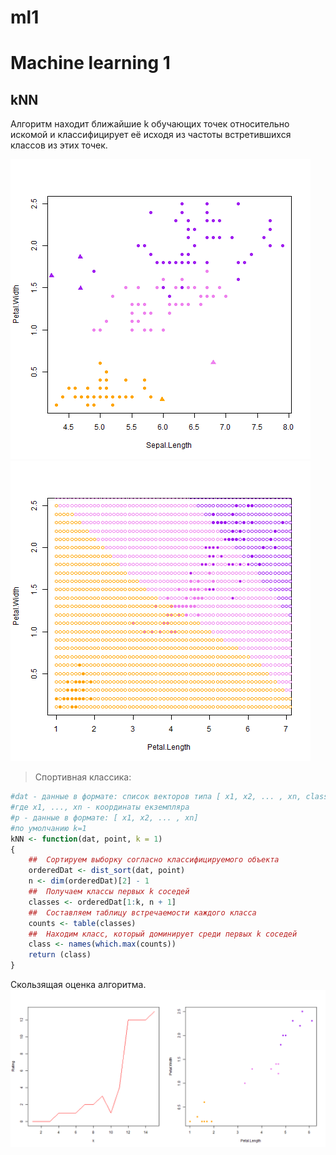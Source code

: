 # ml1
Machine learning 1
====================
kNN
-----------------------------
Алгоритм находит ближайшие k обучающих точек относительно искомой и классифицирует её исходя из частоты встретившихся классов из этих точек.

![1NN - график для 5 точек](1NN_plot.png)
![6NN карта](6NN_map_plot.png)
> Спортивная классика:

```R
#dat - данные в формате: список векторов типа [ x1, x2, ... , xn, class]
#где x1, ..., xn - координаты екземпляра
#p - данные в формате: [ x1, x2, ... , xn]
#по умолчанию k=1
kNN <- function(dat, point, k = 1)
{
    ##  Сортируем выборку согласно классифицируемого объекта
    orderedDat <- dist_sort(dat, point)
    n <- dim(orderedDat)[2] - 1
    ##  Получаем классы первых k соседей
    classes <- orderedDat[1:k, n + 1]
    ##  Составляем таблицу встречаемости каждого класса
    counts <- table(classes)
    ##  Находим класс, который доминирует среди первых k соседей
    class <- names(which.max(counts))
    return (class)
}
```

Скользящая оценка алгоритма.
![LOO для kNN - оценка для kNN](LOO_kNN_plot.png)
